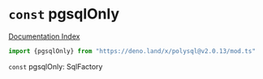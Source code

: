# `const` pgsqlOnly

[Documentation Index](../README.md)

```ts
import {pgsqlOnly} from "https://deno.land/x/polysql@v2.0.13/mod.ts"
```

`const` pgsqlOnly: SqlFactory

